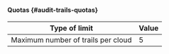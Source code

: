 #### Quotas {#audit-trails-quotas}

| Type of limit | Value |
| ----- | ----- |
| Maximum number of trails per cloud | 5 |


